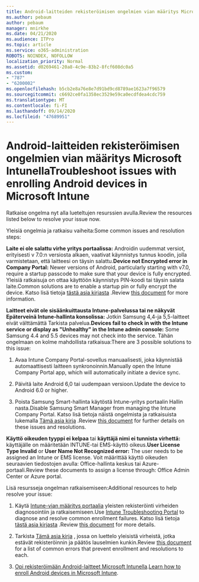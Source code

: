 ```yaml
---
title: Android-laitteiden rekisteröimisen ongelmien vian määritys Microsoft Intunella
ms.author: pebaum
author: pebaum
manager: mnirkhe
ms.date: 04/21/2020
ms.audience: ITPro
ms.topic: article
ms.service: o365-administration
ROBOTS: NOINDEX, NOFOLLOW
localization_priority: Normal
ms.assetid: d0269461-20a8-4c9e-83b2-8fcf608dc0a5
ms.custom:
- "787"
- "6200002"
ms.openlocfilehash: b5cb2e8a76e8e7d91bd9cd8789ae1623a7f96579
ms.sourcegitcommit: c6692ce0fa1358ec3529e59ca0ecdfdea4cdc759
ms.translationtype: MT
ms.contentlocale: fi-FI
ms.lasthandoff: 09/14/2020
ms.locfileid: "47689951"
---
```

# <a name="troubleshoot-issues-with-enrolling-android-devices-in-microsoft-intune"></a><span data-ttu-id="e0538-102">Android-laitteiden rekisteröimisen ongelmien vian määritys Microsoft Intunella</span><span class="sxs-lookup"><span data-stu-id="e0538-102">Troubleshoot issues with enrolling Android devices in Microsoft Intune</span></span>

<span data-ttu-id="e0538-103">Ratkaise ongelma nyt alla lueteltujen resurssien avulla.</span><span class="sxs-lookup"><span data-stu-id="e0538-103">Review the resources listed below to resolve your issue now.</span></span>
  
<span data-ttu-id="e0538-104">Yleisiä ongelmia ja ratkaisu vaiheita:</span><span class="sxs-lookup"><span data-stu-id="e0538-104">Some common issues and resolution steps:</span></span>
  
 <span data-ttu-id="e0538-105">**Laite ei ole salattu virhe yritys portaalissa:** Androidin uudemmat versiot, erityisesti v 7.0:n versiosta alkaen, vaativat käynnistys tunnus koodin, jolla varmistetaan, että laitteesi on täysin salattu.</span><span class="sxs-lookup"><span data-stu-id="e0538-105">**Device not Encrypted error in Company Portal:** Newer versions of Android, particularly starting with v7.0, require a startup passcode to make sure that your device is fully encrypted.</span></span> <span data-ttu-id="e0538-106">Yleisiä ratkaisuja on ottaa käyttöön käynnistys PIN-koodi tai täysin salata laite.</span><span class="sxs-lookup"><span data-stu-id="e0538-106">Common solutions are to enable a startup pin or fully encrypt the device.</span></span> <span data-ttu-id="e0538-107">Katso lisä tietoja [tästä asia kirjasta](https://docs.microsoft.com/intune-user-help/your-device-appears-encrypted-but-cp-says-otherwise-android) .</span><span class="sxs-lookup"><span data-stu-id="e0538-107">Review [this document](https://docs.microsoft.com/intune-user-help/your-device-appears-encrypted-but-cp-says-otherwise-android) for more information.</span></span>
  
 <span data-ttu-id="e0538-108">**Laitteet eivät ole sisäänkuittausta Intune-palvelussa tai ne näkyvät Epäterveinä Intune-hallinta konsolissa:** Jotkin Samsung 4,4-ja 5,5-laitteet eivät välttämättä Tarkista palvelua.</span><span class="sxs-lookup"><span data-stu-id="e0538-108">**Devices fail to check in with the Intune service or display as "Unhealthy" in the Intune admin console:** Some Samsung 4.4 and 5.5 devices may not check into the service.</span></span> <span data-ttu-id="e0538-109">Tähän ongelmaan on kolme mahdollista ratkaisua:</span><span class="sxs-lookup"><span data-stu-id="e0538-109">There are 3 possible solutions to this issue:</span></span>
  
1. <span data-ttu-id="e0538-110">Avaa Intune Company Portal-sovellus manuaalisesti, joka käynnistää automaattisesti laitteen synkronoinnin.</span><span class="sxs-lookup"><span data-stu-id="e0538-110">Manually open the Intune Company Portal app, which will automatically initiate a device sync.</span></span>

2. <span data-ttu-id="e0538-111">Päivitä laite Android 6,0 tai uudempaan versioon.</span><span class="sxs-lookup"><span data-stu-id="e0538-111">Update the device to Android 6.0 or higher.</span></span>

3. <span data-ttu-id="e0538-112">Poista Samsung Smart-hallinta käytöstä Intune-yritys portaalin Hallin nasta.</span><span class="sxs-lookup"><span data-stu-id="e0538-112">Disable Samsung Smart Manager from managing the Intune Company Portal.</span></span> <span data-ttu-id="e0538-113">Katso lisä tietoja näistä ongelmista ja ratkaisuista lukemalla [Tämä asia kirja](https://docs.microsoft.com/intune-classic/troubleshoot/troubleshoot-device-enrollment-in-intune#devices-fail-to-check-in-with-the-intune-service-and-display-as-unhealthy-in-the-intune-admin-console) .</span><span class="sxs-lookup"><span data-stu-id="e0538-113">Review [this document](https://docs.microsoft.com/intune-classic/troubleshoot/troubleshoot-device-enrollment-in-intune#devices-fail-to-check-in-with-the-intune-service-and-display-as-unhealthy-in-the-intune-admin-console) for further details on these issues and resolutions.</span></span>

 <span data-ttu-id="e0538-114">**Käyttö oikeuden tyyppi ei kelpaa** tai **käyttäjä nimi ei tunnista virhettä:** käyttäjälle on määritetään INTUNE-tai EMS-käyttö oikeus.</span><span class="sxs-lookup"><span data-stu-id="e0538-114">**User License Type Invalid** or **User Name Not Recognized error:** The user needs to be assigned an Intune or EMS license.</span></span> <span data-ttu-id="e0538-115">Voit määrittää käyttö oikeuden seuraavien tiedostojen avulla: Office-hallinta keskus tai Azure-portaali.</span><span class="sxs-lookup"><span data-stu-id="e0538-115">Review these documents to assign a license through: Office Admin Center or Azure portal.</span></span>
  
<span data-ttu-id="e0538-116">Lisä resursseja ongelman ratkaisemiseen:</span><span class="sxs-lookup"><span data-stu-id="e0538-116">Additional resources to help resolve your issue:</span></span>
  
1. <span data-ttu-id="e0538-117">Käytä [Intune-vian määritys portaalia](https://devicemanagement.microsoft.com/#blade/Microsoft_Intune_DeviceSettings/TroubleshootBlade) yleisten rekisteröinti virheiden diagnosointiin ja ratkaisemiseen.</span><span class="sxs-lookup"><span data-stu-id="e0538-117">Use [Intune Troubleshooting Portal](https://devicemanagement.microsoft.com/#blade/Microsoft_Intune_DeviceSettings/TroubleshootBlade) to diagnose and resolve common enrollment failures.</span></span> <span data-ttu-id="e0538-118">Katso lisä tietoja [tästä asia kirjasta](https://docs.microsoft.com/intune/help-desk-operators) .</span><span class="sxs-lookup"><span data-stu-id="e0538-118">Review [this document](https://docs.microsoft.com/intune/help-desk-operators) for more details.</span></span>

2. <span data-ttu-id="e0538-119">Tarkista [Tämä asia kirja](https://docs.microsoft.com/intune-classic/Troubleshoot/troubleshoot-device-enrollment-in-intune) , jossa on luettelo yleisistä virheistä, jotka estävät rekisteröinnin ja päätös lauselmien kunkin.</span><span class="sxs-lookup"><span data-stu-id="e0538-119">Review [this document](https://docs.microsoft.com/intune-classic/Troubleshoot/troubleshoot-device-enrollment-in-intune) for a list of common errors that prevent enrollment and resolutions to each.</span></span>

3. <span data-ttu-id="e0538-120">[Opi rekisteröimään Android-laitteet Microsoft Intunella](https://docs.microsoft.com/intune/android-enroll).</span><span class="sxs-lookup"><span data-stu-id="e0538-120">[Learn how to enroll Android devices in Microsoft Intune](https://docs.microsoft.com/intune/android-enroll).</span></span>
